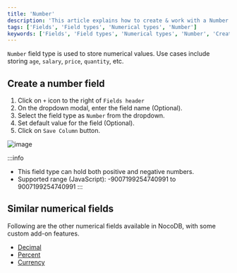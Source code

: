 ```yaml
---
title: 'Number'
description: 'This article explains how to create & work with a Number field.'
tags: ['Fields', 'Field types', 'Numerical types', 'Number']
keywords: ['Fields', 'Field types', 'Numerical types', 'Number', 'Create number field']
---
```



`Number` field type is used to store numerical values. Use cases include storing `age`, `salary`, `price`, `quantity`, etc.

## Create a number field
1. Click on `+` icon to the right of `Fields header`
2. On the dropdown modal, enter the field name (Optional).
3. Select the field type as `Number` from the dropdown.
4. Set default value for the field (Optional).
5. Click on `Save Column` button.

![image](/img/v2/fields/types/number.png)

:::info
- This field type can hold both positive and negative numbers.
- Supported range (JavaScript): -9007199254740991 to 9007199254740991
:::

## Similar numerical fields
Following are the other numerical fields available in NocoDB, with some custom add-on features.
- [Decimal](020.decimal.md)
- [Percent](030.percent.md)
- [Currency](040.currency.md)